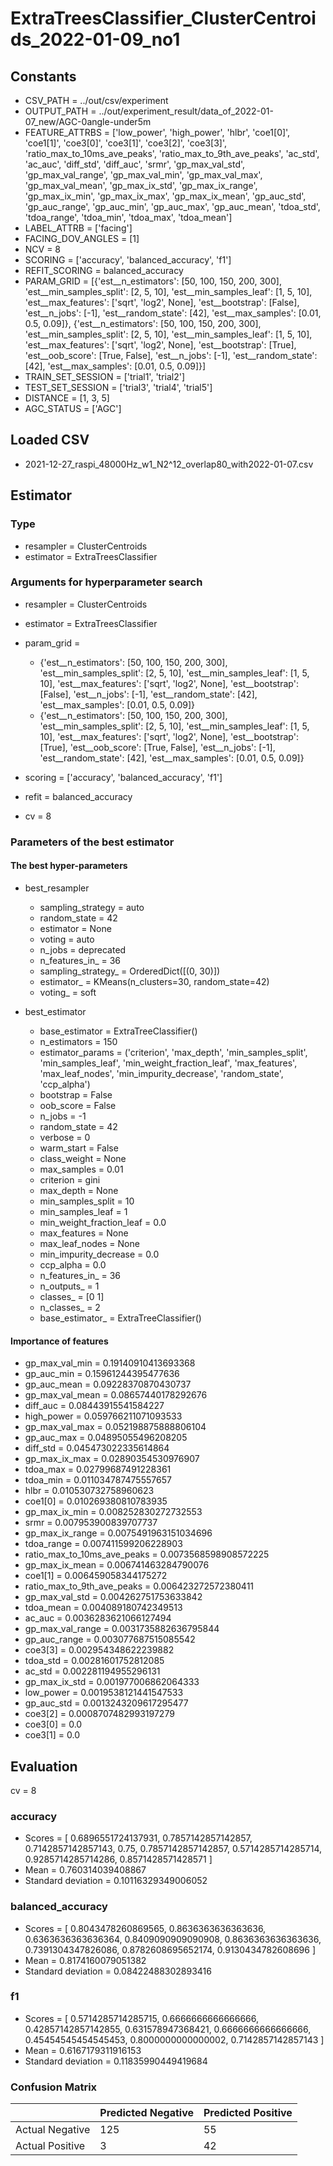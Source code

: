 # ExtraTreesClassifier_ClusterCentroids_2022-01-09_no1
## Constants
- CSV_PATH = ../out/csv/experiment
- OUTPUT_PATH = ../out/experiment_result/data_of_2022-01-07_new/AGC-0angle-under5m
- FEATURE_ATTRBS = ['low_power', 'high_power', 'hlbr', 'coe1[0]', 'coe1[1]', 'coe3[0]', 'coe3[1]', 'coe3[2]', 'coe3[3]', 'ratio_max_to_10ms_ave_peaks', 'ratio_max_to_9th_ave_peaks', 'ac_std', 'ac_auc', 'diff_std', 'diff_auc', 'srmr', 'gp_max_val_std', 'gp_max_val_range', 'gp_max_val_min', 'gp_max_val_max', 'gp_max_val_mean', 'gp_max_ix_std', 'gp_max_ix_range', 'gp_max_ix_min', 'gp_max_ix_max', 'gp_max_ix_mean', 'gp_auc_std', 'gp_auc_range', 'gp_auc_min', 'gp_auc_max', 'gp_auc_mean', 'tdoa_std', 'tdoa_range', 'tdoa_min', 'tdoa_max', 'tdoa_mean']
- LABEL_ATTRB = ['facing']
- FACING_DOV_ANGLES = [1]
- NCV = 8
- SCORING = ['accuracy', 'balanced_accuracy', 'f1']
- REFIT_SCORING = balanced_accuracy
- PARAM_GRID = [{'est__n_estimators': [50, 100, 150, 200, 300], 'est__min_samples_split': [2, 5, 10], 'est__min_samples_leaf': [1, 5, 10], 'est__max_features': ['sqrt', 'log2', None], 'est__bootstrap': [False], 'est__n_jobs': [-1], 'est__random_state': [42], 'est__max_samples': [0.01, 0.5, 0.09]}, {'est__n_estimators': [50, 100, 150, 200, 300], 'est__min_samples_split': [2, 5, 10], 'est__min_samples_leaf': [1, 5, 10], 'est__max_features': ['sqrt', 'log2', None], 'est__bootstrap': [True], 'est__oob_score': [True, False], 'est__n_jobs': [-1], 'est__random_state': [42], 'est__max_samples': [0.01, 0.5, 0.09]}]
- TRAIN_SET_SESSION = ['trial1', 'trial2']
- TEST_SET_SESSION = ['trial3', 'trial4', 'trial5']
- DISTANCE = [1, 3, 5]
- AGC_STATUS = ['AGC']

## Loaded CSV
- 2021-12-27_raspi_48000Hz_w1_N2^12_overlap80_with2022-01-07.csv

## Estimator
### Type
- resampler = ClusterCentroids
- estimator = ExtraTreesClassifier

### Arguments for hyperparameter search
- resampler = ClusterCentroids
- estimator = ExtraTreesClassifier
- param_grid = 
	- {'est__n_estimators': [50, 100, 150, 200, 300], 'est__min_samples_split': [2, 5, 10], 'est__min_samples_leaf': [1, 5, 10], 'est__max_features': ['sqrt', 'log2', None], 'est__bootstrap': [False], 'est__n_jobs': [-1], 'est__random_state': [42], 'est__max_samples': [0.01, 0.5, 0.09]}
	- {'est__n_estimators': [50, 100, 150, 200, 300], 'est__min_samples_split': [2, 5, 10], 'est__min_samples_leaf': [1, 5, 10], 'est__max_features': ['sqrt', 'log2', None], 'est__bootstrap': [True], 'est__oob_score': [True, False], 'est__n_jobs': [-1], 'est__random_state': [42], 'est__max_samples': [0.01, 0.5, 0.09]}

- scoring = ['accuracy', 'balanced_accuracy', 'f1']
- refit = balanced_accuracy
- cv = 8

### Parameters of the best estimator
#### The best hyper-parameters
- best_resampler
	- sampling_strategy = auto
	- random_state = 42
	- estimator = None
	- voting = auto
	- n_jobs = deprecated
	- n_features_in_ = 36
	- sampling_strategy_ = OrderedDict([(0, 30)])
	- estimator_ = KMeans(n_clusters=30, random_state=42)
	- voting_ = soft

- best_estimator
	- base_estimator = ExtraTreeClassifier()
	- n_estimators = 150
	- estimator_params = ('criterion', 'max_depth', 'min_samples_split', 'min_samples_leaf', 'min_weight_fraction_leaf', 'max_features', 'max_leaf_nodes', 'min_impurity_decrease', 'random_state', 'ccp_alpha')
	- bootstrap = False
	- oob_score = False
	- n_jobs = -1
	- random_state = 42
	- verbose = 0
	- warm_start = False
	- class_weight = None
	- max_samples = 0.01
	- criterion = gini
	- max_depth = None
	- min_samples_split = 10
	- min_samples_leaf = 1
	- min_weight_fraction_leaf = 0.0
	- max_features = None
	- max_leaf_nodes = None
	- min_impurity_decrease = 0.0
	- ccp_alpha = 0.0
	- n_features_in_ = 36
	- n_outputs_ = 1
	- classes_ = [0 1]
	- n_classes_ = 2
	- base_estimator_ = ExtraTreeClassifier()

#### Importance of features
- gp_max_val_min = 0.19140910413693368
- gp_auc_min = 0.15961244395477636
- gp_auc_mean = 0.09228370870430737
- gp_max_val_mean = 0.08657440178292676
- diff_auc = 0.08443915541584227
- high_power = 0.059766211071093533
- gp_max_val_max = 0.052198875888806104
- gp_auc_max = 0.04895055496208205
- diff_std = 0.045473022335614864
- gp_max_ix_max = 0.02890354530976907
- tdoa_max = 0.02799687491228361
- tdoa_min = 0.011034787475557657
- hlbr = 0.010530732758960623
- coe1[0] = 0.010269380810783935
- gp_max_ix_min = 0.008252830272732553
- srmr = 0.007953900839707737
- gp_max_ix_range = 0.0075491963151034696
- tdoa_range = 0.007411599206228903
- ratio_max_to_10ms_ave_peaks = 0.0073568598908572225
- gp_max_ix_mean = 0.006741463284790076
- coe1[1] = 0.006459058344175272
- ratio_max_to_9th_ave_peaks = 0.006423272572380411
- gp_max_val_std = 0.004262751753633842
- tdoa_mean = 0.004089180742349513
- ac_auc = 0.0036283621066127494
- gp_max_val_range = 0.0031735882636795844
- gp_auc_range = 0.003077687515085542
- coe3[3] = 0.002954348622239882
- tdoa_std = 0.00281601752812085
- ac_std = 0.002281194955296131
- gp_max_ix_std = 0.001977006862064333
- low_power = 0.0019538121441547533
- gp_auc_std = 0.0013243209617295477
- coe3[2] = 0.0008707482993197279
- coe3[0] = 0.0
- coe3[1] = 0.0

## Evaluation
cv = 8
### accuracy
- Scores = [ 0.6896551724137931, 0.7857142857142857, 0.7142857142857143, 0.75, 0.7857142857142857, 0.5714285714285714, 0.9285714285714286, 0.8571428571428571 ]
- Mean = 0.760314039408867
- Standard deviation = 0.10116329349006052

### balanced_accuracy
- Scores = [ 0.8043478260869565, 0.8636363636363636, 0.6363636363636364, 0.8409090909090908, 0.8636363636363636, 0.7391304347826086, 0.8782608695652174, 0.9130434782608696 ]
- Mean = 0.8174160079051382
- Standard deviation = 0.08422488302893416

### f1
- Scores = [ 0.5714285714285715, 0.6666666666666666, 0.42857142857142855, 0.631578947368421, 0.6666666666666666, 0.45454545454545453, 0.8000000000000002, 0.7142857142857143 ]
- Mean = 0.6167179311916153
- Standard deviation = 0.11835990449419684

### Confusion Matrix
|  | Predicted Negative | Predicted Positive |
| --- | --- | --- |
| Actual Negative | 125 | 55 |
| Actual Positive | 3 | 42 |

      